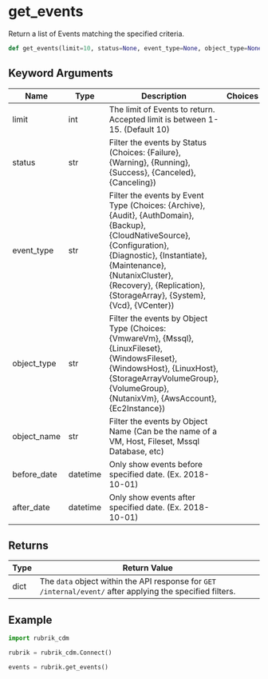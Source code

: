 # get_events

Return a list of Events matching the specified criteria.
```py
def get_events(limit=10, status=None, event_type=None, object_type=None, object_name=None, before_date=None, after_date=None)
```

## Keyword Arguments
| Name        | Type | Description                                                                 | Choices | Default |
|-------------|------|-----------------------------------------------------------------------------|---------|---------|
| limit  | int  | The limit of Events to return. Accepted limit is between 1-15. (Default 10) |         |         |
| status  | str  | Filter the events by Status (Choices: {Failure}, {Warning}, {Running}, {Success}, {Canceled}, {Canceling}) |         |         |
| event_type  | str  | Filter the events by Event Type (Choices: {Archive}, {Audit}, {AuthDomain}, {Backup}, {CloudNativeSource}, {Configuration}, {Diagnostic}, {Instantiate}, {Maintenance}, {NutanixCluster}, {Recovery}, {Replication}, {StorageArray}, {System}, {Vcd}, {VCenter}) |         |         |
| object_type  | str  | Filter the events by Object Type (Choices: {VmwareVm}, {Mssql}, {LinuxFileset}, {WindowsFileset}, {WindowsHost}, {LinuxHost}, {StorageArrayVolumeGroup}, {VolumeGroup}, {NutanixVm}, {AwsAccount}, {Ec2Instance}) |         |         |
| object_name  | str  | Filter the events by Object Name (Can be the name of a VM, Host, Fileset, Mssql Database, etc) |         |         |
| before_date  | datetime  | Only show events before specified date. (Ex. 2018-10-01) |         |         |
| after_date  | datetime  | Only show events after specified date. (Ex. 2018-10-01) |         |         |

## Returns
| Type | Return Value                                                                                   |
|------|-----------------------------------------------------------------------------------------------|
| dict  | The `data` object within the API response for `GET /internal/event/` after applying the specified filters. |
## Example
```py
import rubrik_cdm

rubrik = rubrik_cdm.Connect()

events = rubrik.get_events()
```